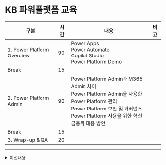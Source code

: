# KB 파워플랫폼 교육




| 구분 | 시간 | 내용 | 비고 |
| --- | --- | --- | --- |
| 1. Power Platform Overciew | 90 | Power Apps</br>Power Automate</br>Copilot Studio</br>Power Platform Demo |    |
| Break | 15 |    |    |
| 2. Power Platform Admin | 90 | Power Platform Admin과 M365 Admin 차이</br>Power Platform Admin을 사용한 Power Platform 관리</br>Power Platform 보안 및 거버넌스</br>Power Platform 사용을 위한 혁신금융위 대응 방안 |    |
| Break | 15 |    |    |
| 3. Wrap-up & QA | 20 |    |    |


----




<details>
   
<summary>이전내용</summary>


KB 파워플랫폼 교육 : 3일 (6시간/일, 10시 ~ 15시) 

   1일 6H : 회사소개, PP소개, PA, PAD   
   
     - 1H 회사소개(?) 
     
     - 1H 파워플랫폼 소개  
     
            1. 파워플랫폼 / PA(PA+PAD), PowerApps, PowerPages, PowerBI, CopilotStudio 
            
            2. AI Builder, PowerFx, Dataverse, connector 
            
     - 1H PA 소개  

     - 3H Hands-on  
     
   2일 6H : Apps, CopilotStudio, Copilot agent  
   
     - 1H Power Apps 소개  

     - 1H Copilot 소개  
     
     - 4H Hands-on 
     
   3일 4H : Admin Center ( 소개 및 youtube 동영상 ) 
   
     - 0.5H 소개 
      
     - 1H DLP 및 외부 API 연동 connector 포함  
      
     - 1H Azure Purview (Audit log 분석 및 활용)  
     
     - 1H Power Platform COE 

     - 0.5H WrapUp 


</details>
